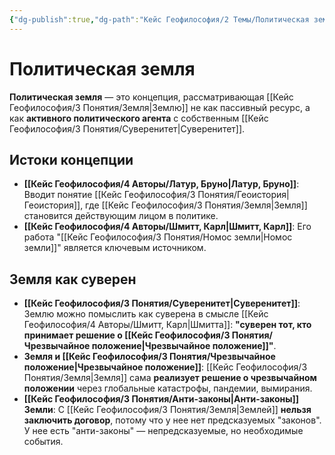 ```yaml
---
{"dg-publish":true,"dg-path":"Кейс Геофилософия/2 Темы/Политическая земля","permalink":"/kejs-geofilosofiya/2-temy/politicheskaya-zemlya/"}
---
```


# Политическая земля

**Политическая земля** — это концепция, рассматривающая [[Кейс Геофилософия/3 Понятия/Земля\|Землю]] не как пассивный ресурс, а как **активного политического агента** с собственным [[Кейс Геофилософия/3 Понятия/Суверенитет\|Суверенитет]].

## Истоки концепции
- **[[Кейс Геофилософия/4 Авторы/Латур, Бруно\|Латур, Бруно]]**: Вводит понятие [[Кейс Геофилософия/3 Понятия/Геоистория\|Геоистория]], где [[Кейс Геофилософия/3 Понятия/Земля\|Земля]] становится действующим лицом в политике.
- **[[Кейс Геофилософия/4 Авторы/Шмитт, Карл\|Шмитт, Карл]]**: Его работа "[[Кейс Геофилософия/3 Понятия/Номос земли\|Номос земли]]" является ключевым источником.

## Земля как суверен
- **[[Кейс Геофилософия/3 Понятия/Суверенитет\|Суверенитет]]**: Землю можно помыслить как суверена в смысле [[Кейс Геофилософия/4 Авторы/Шмитт, Карл\|Шмитта]]: **"суверен тот, кто принимает решение о [[Кейс Геофилософия/3 Понятия/Чрезвычайное положение\|Чрезвычайное положение]]"**.
- **Земля и [[Кейс Геофилософия/3 Понятия/Чрезвычайное положение\|Чрезвычайное положение]]**: [[Кейс Геофилософия/3 Понятия/Земля\|Земля]] сама **реализует решение о чрезвычайном положении** через глобальные катастрофы, пандемии, вымирания.
- **[[Кейс Геофилософия/3 Понятия/Анти-законы\|Анти-законы]] Земли**: С [[Кейс Геофилософия/3 Понятия/Земля\|Землей]] **нельзя заключить договор**, потому что у нее нет предсказуемых "законов". У нее есть "анти-законы" — непредсказуемые, но необходимые события.